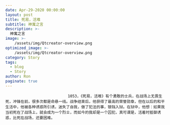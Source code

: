 ```yaml
---
date: Apr-29-2020 00:00:00
layout: post
title: 死易，活难
subtitle: 神寓之言
description: >-
  神寓之言
image: >-
    /assets/img/Qtcreator-overview.png
optimized_image: >-
    /assets/img/Qtcreator-overview.png
category: Story
tags:
  - blog
  - Story
author: Ron
paginate: true
---
```


							　　1053，《死易，活难》有个勇敢的士兵，在战场上无畏生死，冲锋在前，很多次都是命悬一线。战争结束后，他获得了最高的荣誉勋章，但在以后的和平生活中，他被各种诱惑所引诱，迷失了自我，做了犯法的事，锒铛入狱。在狱中，他想：如果我当初死在了战场上，就会成为一个烈士，而如今的我却是一个囚犯，真可谓是，活着时抵御诱惑，比死在战场，还要困难。
							
							
						
